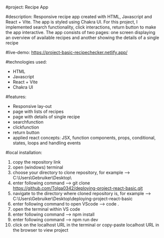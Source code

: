 #project: 
Recipe App

#description: Responsive recipe app created with HTML, Javascript and React + Vite. The app is styled using Chakra UI. For this project, I implemented search functionality, click interactions, return button to make the app interactive. The app consists of two pages: one screen displaying an overview of available recipes and another showing the details of a single recipe 

#live-demo: https://project-basic-recipechecker.netlify.app/

#technologies used:
- HTML
- Javascript
- React + Vite
- Chakra UI

#features:
- Responsive lay-out
- page with lists of recipes
- page with details of single recipe
- searchfunction
- clickfunction
- return button
- applied react concepts: JSX, function components, props, conditional, states, loops and handling events 

#local installation:
1. copy the repository link
2. open (windows) terminal
3. choose your directory to clone repository, for example --> C:\Users\Gebruiker\Desktop\
4. enter following command -->  git clone https://github.com/Tolga0342/deploying-project-react-basic.git
5. navigate to the directory where cloned repository is, for example --> C:\Users\Gebruiker\Desktop\deploying-project-react-basic
6. enter following command to open VScode --> code .
7. open the terminal within VS code 
8. enter following command --> npm install
9. enter following command --> npm run dev
10. click on the localhost URL in the terminal or copy-paste localhost URL in the browser to view project 
